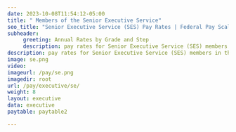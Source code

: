 ```yaml
---
date: 2023-10-08T11:54:12-05:00
title: " Members of the Senior Executive Service"
seo_title: "Senior Executive Service (SES) Pay Rates | Federal Pay Scales "
subheader:
     greeting: Annual Rates by Grade and Step
     description: pay rates for Senior Executive Service (SES) members in the federal government. Find detailed SES salary information here.
description: pay rates for Senior Executive Service (SES) members in the federal government. Find detailed SES salary information here.
image: se.png
video: 
imageurl: /pay/se.png
imagedir: root
url: /pay/executive/se/
weight: 8
layout: executive
data: executive
paytable: paytable2

---
```

